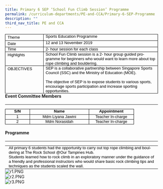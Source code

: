 ```yaml
---
title: Primary 6 SEP ‘School Fun Climb Session’ Programme
permalink: /curriculum-departments/PE-and-CCA/Primary-6-SEP-Programme
description: ""
third_nav_title: PE and CCA
---
```

<table style="margin: 0px; outline: 0px; padding: 0px; border-collapse: collapse; max-width: 100%; border: none;" align="left" cellpadding="0" cellspacing="0" border="1" class="MsoNormalTable"><tbody style="margin: 0px; outline: 0px; padding: 0px;"><tr style="margin: 0px; outline: 0px; padding: 0px;"><td style="margin: 0px; outline: 0px; padding: 0in 5.4pt; width: 92.4pt; border: 1pt solid windowtext;" valign="top" width="110"><p style="margin: 0px; outline: 0px; padding: 0px; line-height: 20px !important; color: rgb(0, 0, 0); font-family: Helvetica; font-size: 13px;" class="MsoNormal"><span style="margin: 0px; outline: 0px; padding: 0px;" lang="EN-SG"><font style="margin: 0px; outline: 0px; padding: 0px;" size="2">Theme</font></span></p></td><td style="margin: 0px; outline: 0px; padding: 0in 5.4pt; width: 369.7pt; border-top: 1pt solid windowtext; border-right: 1pt solid windowtext; border-bottom: 1pt solid windowtext; border-image: initial; border-left: none;" valign="top" width="361"><p style="margin: 0px; outline: 0px; padding: 0px; line-height: 20px !important; color: rgb(0, 0, 0); font-family: Helvetica; font-size: 13px;" class="MsoNormal"><font style="margin: 0px; outline: 0px; padding: 0px;" size="2"><span style="margin: 0px; outline: 0px; padding: 0px; line-height: 14.95px;" lang="EN-SG">Sports Education Programme</span><span style="margin: 0px; outline: 0px; padding: 0px;" lang="EN-SG"></span></font></p></td></tr><tr style="margin: 0px; outline: 0px; padding: 0px;"><td style="margin: 0px; outline: 0px; padding: 0in 5.4pt; width: 92.4pt; border-right: 1pt solid windowtext; border-bottom: 1pt solid windowtext; border-left: 1pt solid windowtext; border-image: initial; border-top: none;" valign="top" width="110"><p style="margin: 0px; outline: 0px; padding: 0px; line-height: 20px !important; color: rgb(0, 0, 0); font-family: Helvetica; font-size: 13px;" class="MsoNormal"><span style="margin: 0px; outline: 0px; padding: 0px;" lang="EN-SG"><font style="margin: 0px; outline: 0px; padding: 0px;" size="2">Date</font></span></p></td><td style="margin: 0px; outline: 0px; padding: 0in 5.4pt; width: 369.7pt; border-top: none; border-left: none; border-bottom: 1pt solid windowtext; border-right: 1pt solid windowtext;" valign="top" width="361"><p style="margin: 0px; outline: 0px; padding: 0px; line-height: 20px !important; color: rgb(0, 0, 0); font-family: Helvetica; font-size: 13px;" class="MsoNormal"><span style="margin: 0px; outline: 0px; padding: 0px; line-height: 14.95px;" lang="EN-SG"><font style="margin: 0px; outline: 0px; padding: 0px;" size="2">12 and 13 November 2019</font></span></p></td></tr><tr style="margin: 0px; outline: 0px; padding: 0px;"><td style="margin: 0px; outline: 0px; padding: 0in 5.4pt; width: 92.4pt; border-right: 1pt solid windowtext; border-bottom: 1pt solid windowtext; border-left: 1pt solid windowtext; border-image: initial; border-top: none;" valign="top" width="110"><p style="margin: 0px; outline: 0px; padding: 0px; line-height: 20px !important; color: rgb(0, 0, 0); font-family: Helvetica; font-size: 13px;" class="MsoNormal"><span style="margin: 0px; outline: 0px; padding: 0px; line-height: 14.95px;" lang="EN-SG"><font style="margin: 0px; outline: 0px; padding: 0px;" size="2">Time</font></span></p></td><td style="margin: 0px; outline: 0px; padding: 0in 5.4pt; width: 369.7pt; border-top: none; border-left: none; border-bottom: 1pt solid windowtext; border-right: 1pt solid windowtext;" valign="top" width="361"><p style="margin: 0px; outline: 0px; padding: 0px; line-height: 20px !important; color: rgb(0, 0, 0); font-family: Helvetica; font-size: 13px;" class="MsoNormal"><span style="margin: 0px; outline: 0px; padding: 0px; line-height: 14.95px;" lang="EN-SG"><font style="margin: 0px; outline: 0px; padding: 0px;" size="2">2- hour session for each class</font></span></p></td></tr><tr style="margin: 0px; outline: 0px; padding: 0px;"><td style="margin: 0px; outline: 0px; padding: 0in 5.4pt; width: 92.4pt; border-right: 1pt solid windowtext; border-bottom: 1pt solid windowtext; border-left: 1pt solid windowtext; border-image: initial; border-top: none;" valign="top" width="110"><p style="margin: 0px; outline: 0px; padding: 0px; line-height: 20px !important; color: rgb(0, 0, 0); font-family: Helvetica; font-size: 13px;" class="MsoNormal"><span style="margin: 0px; outline: 0px; padding: 0px;" lang="EN-SG"><font style="margin: 0px; outline: 0px; padding: 0px;" size="2">Highlights</font></span></p></td><td style="margin: 0px; outline: 0px; padding: 0in 5.4pt; width: 369.7pt; border-top: none; border-left: none; border-bottom: 1pt solid windowtext; border-right: 1pt solid windowtext;" valign="top" width="361"><p style="margin: 0px 0px 0.0001pt; outline: 0px; padding: 0px; line-height: normal; color: rgb(0, 0, 0); font-family: Helvetica; font-size: 13px;" class="MsoNormal"><span style="margin: 0px; outline: 0px; padding: 0px;" lang="EN-SG"><font style="margin: 0px; outline: 0px; padding: 0px;" size="2">School Fun Climb session is a 2- hour group guided programme for beginners who would want to learn more about top rope climbing and bouldering.</font></span></p></td></tr><tr style="margin: 0px; outline: 0px; padding: 0px;"><td style="margin: 0px; outline: 0px; padding: 0in 5.4pt; width: 92.4pt; border-right: 1pt solid windowtext; border-bottom: 1pt solid windowtext; border-left: 1pt solid windowtext; border-image: initial; border-top: none;" valign="top" width="110"><p style="margin: 0px; outline: 0px; padding: 0px; line-height: 20px !important; color: rgb(0, 0, 0); font-family: Helvetica; font-size: 13px;" class="MsoNormal"><span style="margin: 0px; outline: 0px; padding: 0px;" lang="EN-SG"><font style="margin: 0px; outline: 0px; padding: 0px;" size="2">OBJECTIVES</font></span></p></td><td style="margin: 0px; outline: 0px; padding: 0in 5.4pt; width: 369.7pt; border-top: none; border-left: none; border-bottom: 1pt solid windowtext; border-right: 1pt solid windowtext;" valign="top" width="361"><p style="margin: 0px 0px 0.0001pt; outline: 0px; padding: 0px; line-height: normal; color: rgb(0, 0, 0); font-family: Helvetica; font-size: 13px;" class="MsoNormal"><span style="margin: 0px; outline: 0px; padding: 0px;" lang="EN-SG"><font style="margin: 0px; outline: 0px; padding: 0px;" size="2">SEP is a collaborative partnership between Singapore Sports Council (SSC) and the Ministry of Education (MOE).</font></span></p><p style="margin: 0px 0px 0.0001pt; outline: 0px; padding: 0px; line-height: normal; color: rgb(0, 0, 0); font-family: Helvetica; font-size: 13px;" class="MsoNormal"><span style="margin: 0px; outline: 0px; padding: 0px;" lang="EN-SG"><font style="margin: 0px; outline: 0px; padding: 0px;" size="2">&nbsp;</font></span></p><p style="margin: 0px 0px 0.0001pt; outline: 0px; padding: 0px; line-height: normal; color: rgb(0, 0, 0); font-family: Helvetica; font-size: 13px;" class="MsoNormal"><span style="margin: 0px; outline: 0px; padding: 0px;" lang="EN-SG"><font style="margin: 0px; outline: 0px; padding: 0px;" size="2">The objective of SEP is to expose students to various sports, encourage sports participation and increase sporting opportunities.</font></span></p></td></tr></tbody></table>

#### Event Committee Members
-----------------------

  

<table style="margin: 0px; outline: 0px; padding: 0px; border-collapse: collapse; max-width: 100%; border: none; text-align: left;" cellpadding="0" cellspacing="0" border="1" class="MsoNormalTable"><tbody style="margin: 0px; outline: 0px; padding: 0px;"><tr style="margin: 0px; outline: 0px; padding: 0px; height: 13.5pt;"><td style="margin: 0px; outline: 0px; padding: 0in 5.4pt; width: 49.1pt; border: 1pt solid windowtext; height: 13.5pt;" valign="top" width="65"><p style="margin: 0px; outline: 0px; padding: 0px; line-height: 20px !important; color: rgb(0, 0, 0); font-family: Helvetica; font-size: 13px; text-align: center;" class="MsoNormal"><span style="margin: 0px; outline: 0px; padding: 0px; line-height: 14.95px;" lang="EN-SG"><b style="margin: 0px; outline: 0px; padding: 0px;"><font style="margin: 0px; outline: 0px; padding: 0px;" size="2" face="arial, sans-serif">S/N</font></b></span></p></td><td style="margin: 0px; outline: 0px; padding: 0in 5.4pt; width: 134.7pt; border-top: 1pt solid windowtext; border-right: 1pt solid windowtext; border-bottom: 1pt solid windowtext; border-image: initial; border-left: none; height: 13.5pt;" valign="top" width="180"><p style="margin: 0px; outline: 0px; padding: 0px; line-height: 20px !important; color: rgb(0, 0, 0); font-family: Helvetica; font-size: 13px; text-align: center;" class="MsoNormal"><span style="margin: 0px; outline: 0px; padding: 0px; line-height: 14.95px;" lang="EN-SG"><b style="margin: 0px; outline: 0px; padding: 0px;"><font style="margin: 0px; outline: 0px; padding: 0px;" size="2" face="arial, sans-serif">Name</font></b></span></p></td><td style="margin: 0px; outline: 0px; padding: 0in 5.4pt; width: 99.45pt; border-top: 1pt solid windowtext; border-right: 1pt solid windowtext; border-bottom: 1pt solid windowtext; border-image: initial; border-left: none; height: 13.5pt;" valign="top" width="133"><p style="margin: 0px; outline: 0px; padding: 0px; line-height: 20px !important; color: rgb(0, 0, 0); font-family: Helvetica; font-size: 13px; text-align: center;" class="MsoNormal"><span style="margin: 0px; outline: 0px; padding: 0px; line-height: 14.95px;" lang="EN-SG"><font style="margin: 0px; outline: 0px; padding: 0px;" size="2" face="arial, sans-serif"><b style="margin: 0px; outline: 0px; padding: 0px;">Appointment</b></font></span></p></td></tr><tr style="margin: 0px; outline: 0px; padding: 0px; height: 3.5pt;"><td style="margin: 0px; outline: 0px; padding: 0in 5.4pt; width: 49.1pt; border-right: 1pt solid windowtext; border-bottom: 1pt solid windowtext; border-left: 1pt solid windowtext; border-image: initial; border-top: none; height: 3.5pt;" valign="top" width="65"><p style="margin: 0px; outline: 0px; padding: 0px; line-height: 20px !important; color: rgb(0, 0, 0); font-family: Helvetica; font-size: 13px; text-align: center;" class="MsoNormal"><span style="margin: 0px; outline: 0px; padding: 0px; line-height: 14.95px;" lang="EN-SG"><font style="margin: 0px; outline: 0px; padding: 0px;" size="2" face="arial, sans-serif">1</font></span></p></td><td style="margin: 0px; outline: 0px; padding: 0in 5.4pt; width: 134.7pt; border-top: none; border-left: none; border-bottom: 1pt solid windowtext; border-right: 1pt solid windowtext; height: 3.5pt;" valign="top" width="180"><p style="margin: 0px; outline: 0px; padding: 0px; line-height: 20px !important; color: rgb(0, 0, 0); font-family: Helvetica; font-size: 13px; text-align: center;" class="MsoNormal"><span style="margin: 0px; outline: 0px; padding: 0px; line-height: 14.95px;" lang="EN-SG"><font style="margin: 0px; outline: 0px; padding: 0px;" size="2" face="arial, sans-serif">Mdm Liyana Jawini</font></span></p></td><td style="margin: 0px; outline: 0px; padding: 0in 5.4pt; width: 99.45pt; border-top: none; border-left: none; border-bottom: 1pt solid windowtext; border-right: 1pt solid windowtext; height: 3.5pt;" valign="top" width="133"><p style="margin: 0px; outline: 0px; padding: 0px; line-height: 20px !important; color: rgb(0, 0, 0); font-family: Helvetica; font-size: 13px; text-align: center;" class="MsoNormal"><span style="margin: 0px; outline: 0px; padding: 0px; line-height: 14.95px;" lang="EN-SG"><font style="margin: 0px; outline: 0px; padding: 0px;" size="2" face="arial, sans-serif">Teacher In-charge</font></span></p></td></tr><tr style="margin: 0px; outline: 0px; padding: 0px;"><td style="margin: 0px; outline: 0px; padding: 0in 5.4pt; width: 49.1pt; border-right: 1pt solid windowtext; border-bottom: 1pt solid windowtext; border-left: 1pt solid windowtext; border-image: initial; border-top: none;" valign="top" width="65"><p style="margin: 0px; outline: 0px; padding: 0px; line-height: 20px !important; color: rgb(0, 0, 0); font-family: Helvetica; font-size: 13px; text-align: center;" class="MsoNormal"><span style="margin: 0px; outline: 0px; padding: 0px; line-height: 14.95px;" lang="EN-SG"><font style="margin: 0px; outline: 0px; padding: 0px;" size="2" face="arial, sans-serif">2</font></span></p></td><td style="margin: 0px; outline: 0px; padding: 0in 5.4pt; width: 134.7pt; border-top: none; border-left: none; border-bottom: 1pt solid windowtext; border-right: 1pt solid windowtext;" valign="top" width="180"><p style="margin: 0px; outline: 0px; padding: 0px; line-height: 20px !important; color: rgb(0, 0, 0); font-family: Helvetica; font-size: 13px; text-align: center;" class="MsoNormal"><span style="margin: 0px; outline: 0px; padding: 0px; line-height: 14.95px;" lang="EN-SG"><font style="margin: 0px; outline: 0px; padding: 0px;" size="2" face="arial, sans-serif">Mdm Norasidah</font></span></p></td><td style="margin: 0px; outline: 0px; padding: 0in 5.4pt; width: 99.45pt; border-top: none; border-left: none; border-bottom: 1pt solid windowtext; border-right: 1pt solid windowtext;" valign="top" width="133"><p style="margin: 0px; outline: 0px; padding: 0px; line-height: 20px !important; color: rgb(0, 0, 0); font-family: Helvetica; font-size: 13px; text-align: center;" class="MsoNormal"><span style="margin: 0px; outline: 0px; padding: 0px; line-height: 14.95px;" lang="EN-SG"><font style="margin: 0px; outline: 0px; padding: 0px;" size="2" face="arial, sans-serif">Teacher In-charge</font><span style="margin: 0px; outline: 0px; padding: 0px; font-size: 12pt;"></span></span></p></td></tr></tbody></table>

#### Programme
---------

  

<table style="margin: 0px; outline: 0px; padding: 0px; border-collapse: collapse; max-width: 100%;" align="left" cellpadding="0" cellspacing="0"><tbody style="margin: 0px; outline: 0px; padding: 0px;"><tr style="margin: 0px; outline: 0px; padding: 0px;"><td style="margin: 0px; outline: 0px; padding: 0in 9pt;" align="left" valign="top"><p style="margin: 0px; outline: 0px; padding: 0px; line-height: 20px !important; color: rgb(0, 0, 0); font-family: Helvetica; font-size: 13px;" class="MsoNormal"><span style="margin: 0px; outline: 0px; padding: 0px; line-height: 14.95px;" lang="EN-SG"><font style="margin: 0px; outline: 0px; padding: 0px;" size="2">All primary 6 students had the opportunity to carry out top rope climbing and bouldering at The Rock School @Our Tampines Hub.</font></span></p><p style="margin: 0px; outline: 0px; padding: 0px; line-height: 20px !important; color: rgb(0, 0, 0); font-family: Helvetica; font-size: 13px;" class="MsoNormal"><span style="margin: 0px; outline: 0px; padding: 0px; line-height: 14.95px;" lang="EN-SG"><font style="margin: 0px; outline: 0px; padding: 0px;" size="2">Students learned how to rock climb in an exploratory manner under the guidance of a friendly and professional instructors who would share basic rock climbing tips and techniques as the students scaled the wall.</font><span style="margin: 0px; outline: 0px; padding: 0px; font-size: 12pt;"></span></span></p></td></tr></tbody></table>

  
  
  
  
  
![r1.PNG](https://rivervalepri.moe.edu.sg/qql/slot/u143/Curriculum/Departments/PE/r1.PNG)  
![r2.PNG](https://rivervalepri.moe.edu.sg/qql/slot/u143/Curriculum/Departments/PE/r2.PNG)  
![r3.PNG](https://rivervalepri.moe.edu.sg/qql/slot/u143/Curriculum/Departments/PE/r3.PNG)